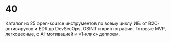 # 40
Каталог из 25 open-source инструментов по всему циклу ИБ: от B2C-антивирусов и EDR до DevSecOps, OSINT и криптографии. Готовые MVP, легковесные, с AI-мотивацией и «1-клик» деплоем.
